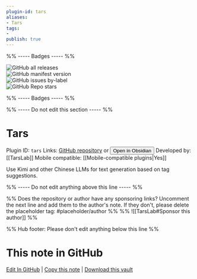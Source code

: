 ```yaml
---
plugin-id: tars
aliases:
- Tars
tags: 
- 
publish: true
---
```


%% ----- Badges ----- %%

![GitHub all releases](https://img.shields.io/github/downloads/TarsLab/obsidian-tars/total?color=573E7A&logo=github&style=for-the-badge)   
![GitHub manifest version](https://img.shields.io/github/manifest-json/v/TarsLab/obsidian-tars?color=573E7A&logo=github&style=for-the-badge)   
![GitHub issues by-label](https://img.shields.io/github/issues/TarsLab/obsidian-tars/help%20wanted?color=573E7A&logo=github&style=for-the-badge)   
![GitHub Repo stars](https://img.shields.io/github/stars/TarsLab/obsidian-tars?color=573E7A&logo=github&style=for-the-badge)

%% ----- Badges ----- %%

%% ----- Do not edit this section ----- %%

# Tars

Plugin ID: `tars`
Links: [GitHub repository](https://github.com/TarsLab/obsidian-tars) or [<button id=HH>Open in Obsidian</button>](obsidian://show-plugin?id=tars)
Developed by: [[TarsLab]]
Mobile compatible: [[Mobile-compatible plugins|Yes]]

Use Kimi and other Chinese LLMs for text generation based on tag suggestions.

%% ----- Do not edit anything above this line ----- %% 

%% Does the repository or author have any sponsoring links? Uncomment the next line and add them to the author's note. If they don't, please delete the placeholder tag: #placeholder/author %%
%% ![[TarsLab#Sponsor this author]] %%

%% Hub footer: Please don't edit anything below this line %%

# This note in GitHub

<span class="git-footer">[Edit In GitHub](https://github.dev/obsidian-community/obsidian-hub/blob/main/02%20-%20Community%20Expansions/02.05%20All%20Community%20Expansions/Plugins/tars.md "git-hub-edit-note") | [Copy this note](https://raw.githubusercontent.com/obsidian-community/obsidian-hub/main/02%20-%20Community%20Expansions/02.05%20All%20Community%20Expansions/Plugins/tars.md "git-hub-copy-note") | [Download this vault](https://github.com/obsidian-community/obsidian-hub/archive/refs/heads/main.zip "git-hub-download-vault") </span>

